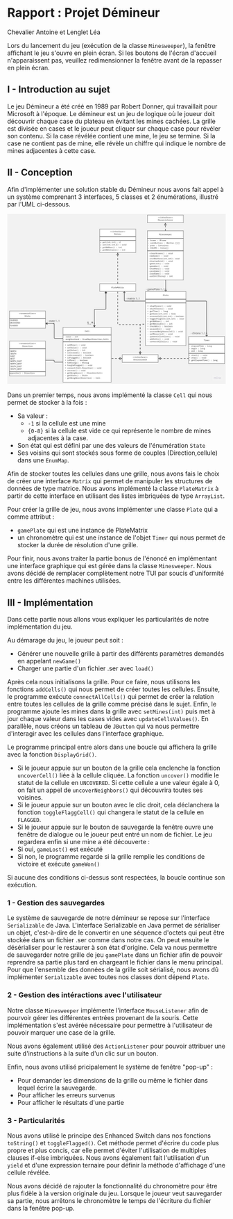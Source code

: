 # Rapport : Projet Démineur 
Chevalier Antoine et Lenglet Léa 

Lors du lancement du jeu (exécution de la classe `Minesweeper`), la fenêtre affichant le jeu s'ouvre en plein écran. Si les boutons de l'écran d'accueil n'apparaissent pas, veuillez redimensionner la fenêtre avant de la repasser en plein écran.
## I - Introduction au sujet

Le jeu Démineur a été créé en 1989 par Robert Donner, qui travaillait pour Microsoft à l'époque. Le démineur est un jeu de logique où le joueur doit découvrir chaque case du plateau en évitant les mines cachées. La grille est divisée en cases et le joueur peut cliquer sur chaque case pour révéler son contenu. Si la case révélée contient une mine, le jeu se termine. Si la case ne contient pas de mine, elle révèle un chiffre qui indique le nombre de mines adjacentes à cette case.

## II - Conception
Afin d'implémenter une solution stable du Démineur nous avons fait appel à un système comprenant 3 interfaces, 5 classes et 2 énumérations, illustré par l'UML ci-dessous.

![UML Minesweeper](umlDiagram.jpg)

<div style="page-break-after: always;"></div>

Dans un premier temps, nous avons implémenté la classe `Cell` qui nous permet de stocker à la fois : 
- Sa valeur :
  - `-1` si la cellule est une mine
  - `{0-8}` si la cellule est vide ce qui représente le nombre de mines adjacentes à la case.
- Son état qui est défini par une des valeurs de l'énumération `State`
- Ses voisins qui sont stockés sous forme de couples (Direction,cellule) dans une `EnumMap`.

Afin de stocker toutes les cellules dans une grille, nous avons fais le choix de créer une interface `Matrix` qui permet de manipuler les structures de données de type matrice. Nous avons implémenté la classe `PlateMatrix` à partir de cette interface en utilisant des listes imbriquées de type `ArrayList`.

Pour créer la grille de jeu, nous avons implémenter une classe `Plate` qui a comme attribut : 
- `gamePlate` qui est une instance de PlateMatrix
- un chronomètre qui est une instance de l'objet `Timer` qui nous permet de stocker la durée de résolution d'une grille.


Pour finir, nous avons traiter la partie bonus de l'énoncé en implémentant une interface graphique qui est gérée dans la classe `Minesweeper`. Nous avons décidé de remplacer complètement notre TUI par soucis d'uniformité entre les différentes machines utilisées.

## III - Implémentation 
Dans cette partie nous allons vous expliquer les particularités de notre implémentation du jeu.

Au démarage du jeu, le joueur peut soit : 
- Générer une nouvelle grille à partir des différents paramètres demandés en appelant `newGame()`
- Charger une partie d'un fichier .ser avec `load()`

Après cela nous initialisons la grille. Pour ce faire, nous utilisons les fonctions `addCells()` qui nous permet de créer toutes les cellules. Ensuite, le programme exécute `connectAllCells()` qui permet de créer la relation entre toutes les cellules de la grille comme précisé dans le sujet. Enfin, le programme ajoute les mines dans la grille avec `setMines(int)` puis met à jour chaque valeur dans les cases vides avec `updateCellsValues()`.
En parallèle, nous créons un tableau de `JButton` qui va nous permettre d'interagir avec les cellules dans l'interface graphique.

Le programme principal entre alors dans une boucle qui affichera la grille avec la fonction `DisplayGrid()`. 
- Si le joueur appuie sur un bouton de la grille cela enclenche la fonction `uncoverCell()` liée à la cellule cliquée.
La fonction `uncover()` modifie le statut de la cellule en `UNCOVERED`. Si cette cellule a une valeur égale à 0, on fait un appel de `uncoverNeighbors()` qui découvrira toutes ses voisines.
- Si le joueur appuie sur un bouton avec le clic droit, cela déclanchera la fonction `toggleFlaggCell()` qui changera le statut de la cellule en `FLAGGED`.
- Si le joueur appuie sur le bouton de sauvegarde la fenêtre ouvre une fenêtre de dialogue ou le joueur peut entré un nom de fichier. 
Le jeu regardera enfin si une mine a été découverte :
- Si oui, `gameLost()` est exécuté 
- Si non, le programme regarde si la grille remplie les conditions de victoire et exécute `gameWon()`

Si aucune des conditions ci-dessus sont respectées, la boucle continue son exécution.

### 1 - Gestion des sauvegardes
Le système de sauvegarde de notre démineur se repose sur l'interface `Serializable` de Java.
L'interface Serializable en Java permet de sérialiser un objet, c'est-à-dire de le convertir en une séquence d'octets qui peut être stockée dans un fichier .ser comme dans notre cas.
On peut ensuite le désérialiser pour le restaurer à son état d'origine. Cela va nous permettre de sauvegarder notre grille de jeu `gamePlate` dans un fichier afin de pouvoir reprendre sa partie plus tard en chargeant le fichier dans le menu principal.
Pour que l'ensemble des données de la grille soit sérialisé, nous avons dû implémenter `Serializable` avec toutes nos classes dont dépend `Plate`. 

### 2 - Gestion des intéractions avec l'utilisateur
Notre classe `Minesweeper` implémente l'interface `MouseListener` afin de pourvoir gérer les différentes entrées provenant de la souris.
Cette implémentation s'est avérée nécessaire pour permettre à l'utilisateur de pouvoir marquer une case de la grille. 

Nous avons également utilisé des `ActionListener` pour pouvoir attribuer une suite d'instructions à la suite d'un clic sur un bouton.

Enfin, nous avons utilisé pricipalement le système de fenêtre "pop-up" : 
- Pour demander les dimensions de la grille ou même le fichier dans lequel écrire la sauvegarde.
- Pour afficher les erreurs survenus
- Pour afficher le résultats d'une partie

### 3 - Particularités
Nous avons utilisé le principe des Enhanced Switch dans nos fonctions `toString()` et `toggleFlagged()`. Cet méthode permet d'écrire du code plus propre et plus concis, car elle permet d'éviter l'utilisation de multiples clauses if-else imbriquées. Nous avons également fait l'utilisation d'un `yield` et d'une expression ternaire pour définir la méthode d'affichage d'une cellule révélée.

Nous avons décidé de rajouter la fonctionnalité du chronomètre pour être plus fidèle à la version originale du jeu. Lorsque le joueur veut sauvegarder sa partie, nous arrêtons le chronomètre le temps de l'écriture du fichier dans la fenêtre pop-up.

